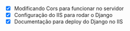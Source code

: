 - [x] Modificando Cors para funcionar no servidor 
- [x] Configuração do IIS para rodar o Django
- [x] Documentação para deploy do Django no IIS